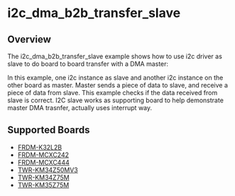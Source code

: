 # i2c_dma_b2b_transfer_slave

## Overview
The i2c_dma_b2b_transfer_slave example shows how to use i2c driver as slave to do board to board transfer 
with a DMA master:

In this example, one i2c instance as slave and another i2c instance on the other board as master. Master sends a 
piece of data to slave, and receive a piece of data from slave. This example checks if the data received from 
slave is correct. I2C slave works as supporting board to help demonstrate master DMA trasnfer, actually uses interrupt
way.

## Supported Boards
- [FRDM-K32L2B](../../../../_boards/frdmk32l2b/driver_examples/i2c/dma_b2b_transfer/slave/example_board_readme.md)
- [FRDM-MCXC242](../../../../_boards/frdmmcxc242/driver_examples/i2c/dma_b2b_transfer/slave/example_board_readme.md)
- [FRDM-MCXC444](../../../../_boards/frdmmcxc444/driver_examples/i2c/dma_b2b_transfer/slave/example_board_readme.md)
- [TWR-KM34Z50MV3](../../../../_boards/twrkm34z50mv3/driver_examples/i2c/dma_b2b_transfer/slave/example_board_readme.md)
- [TWR-KM34Z75M](../../../../_boards/twrkm34z75m/driver_examples/i2c/dma_b2b_transfer/slave/example_board_readme.md)
- [TWR-KM35Z75M](../../../../_boards/twrkm35z75m/driver_examples/i2c/dma_b2b_transfer/slave/example_board_readme.md)
